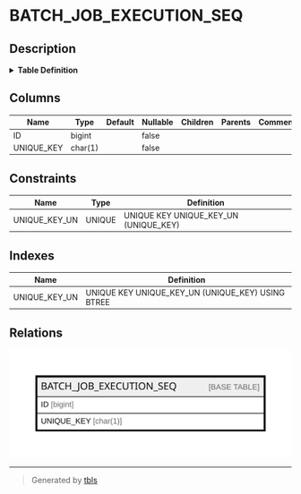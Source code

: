 # BATCH_JOB_EXECUTION_SEQ

## Description

<details>
<summary><strong>Table Definition</strong></summary>

```sql
CREATE TABLE `BATCH_JOB_EXECUTION_SEQ` (
  `ID` bigint NOT NULL,
  `UNIQUE_KEY` char(1) NOT NULL,
  UNIQUE KEY `UNIQUE_KEY_UN` (`UNIQUE_KEY`)
) ENGINE=InnoDB DEFAULT CHARSET=utf8mb4 COLLATE=utf8mb4_0900_ai_ci
```

</details>

## Columns

| Name | Type | Default | Nullable | Children | Parents | Comment |
| ---- | ---- | ------- | -------- | -------- | ------- | ------- |
| ID | bigint |  | false |  |  |  |
| UNIQUE_KEY | char(1) |  | false |  |  |  |

## Constraints

| Name | Type | Definition |
| ---- | ---- | ---------- |
| UNIQUE_KEY_UN | UNIQUE | UNIQUE KEY UNIQUE_KEY_UN (UNIQUE_KEY) |

## Indexes

| Name | Definition |
| ---- | ---------- |
| UNIQUE_KEY_UN | UNIQUE KEY UNIQUE_KEY_UN (UNIQUE_KEY) USING BTREE |

## Relations

![er](BATCH_JOB_EXECUTION_SEQ.svg)

---

> Generated by [tbls](https://github.com/k1LoW/tbls)
